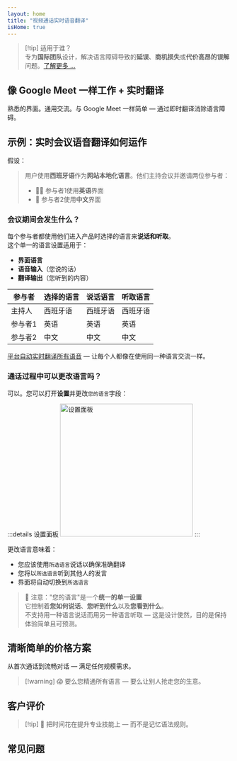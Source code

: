 ```yaml
---
layout: home
title: "视频通话实时语音翻译"
isHome: true
---
```


<HeroSection title="用**任何**语言会面" :typingSpeed="10" text="视频通话中的**实时语音翻译** — 快速、清晰、无国界沟通。">
<NavButton buttonLabel="工作原理" buttonClass="brand" to="/#HowItWorks" />
<NavButton buttonLabel="助手" buttonClass="alt" to="/chat" />
</HeroSection>

<span id="1"></span>
<FeatureBlock
    :card="{
      title: '翻译 ≠ 理解。这是下一步。',
      details: '无论使用什么语言，您的声音都能被听到和理解 — 就像说着同一种语言一样。',
      items: [
        '✧ [实时](./product/overview/how-it-works)自然转换，无需字幕，零延迟。',
        '✧ AI驱动的翻译能捕捉语气、意图和行业专业术语。',
      ],
      link: './product/overview/what-is-intermind',
      src: {
        light: '/media-kit/animals-cartoon-3-2.png',
        dark: '/1d.png',
      },
      inversion: false,
    }"
  />

<span id="2"></span>
<FeatureBlock
    :card="{
      title: '会议中的智慧大脑',
      details: 'InterMind将每个多语言会议转化为清晰、可搜索的知识。',
      items: [
        '✧ **随时提问** — AI可以在**所有会议记录中**找到答案。',
        '✧ 自动提取任务、负责人和截止日期。',
        '✧ 即时用任何语言总结要点。',
      ],
      link: './product/overview/how-it-works#🧩-deep-memory-deep-understanding',
      src: {
        light: '/2l.png',
        dark: '/2d.png',
      },
      inversion: true,
    }"
  />

<span id="3"></span>
<FeatureBlock
    :card="{
      title: '专为正式会议打造 — 不只是聊天',
      details: 'InterMind是一个[专业级视频会议平台](./product/overview/video-meeting-platform)，而不是轻量级插件或附加组件。',
      items: [
        '✧ 1080p分辨率、智能降噪、日程安排、会议管理、屏幕共享、录制、字幕、参与者聊天和日历集成 — 所有功能**开箱即用**。',
      ],
      link: './product/overview/video-meeting-platform',
      src: {
        light: '/3l.mp4',
        dark: '/3d.mp4',
      },
      inversion: false,
    }"
  />

<span id="4"></span>
<FeatureBlock
    :card="{
      title: '注重隐私保护',
      details: 'InterMind专为重视信任的对话而设计 — 在隐私和控制最重要的场合。',
      items: ['✧ [隐私区域](./product/overview/privacy-architecture) — 欧盟、美国、东南亚', '✧ **零数据训练**。无第三方访问。'],
      link: './product/overview/privacy-architecture',
      src: {
        light: '/4l.png',
        dark: '/4d.png',
      },
      inversion: true,
    }"
  />

> [!tip] 适用于谁？  
> 专为**国际团队**设计，解决语言障碍导致的**延误**、**商机损失**或**代价高昂的误解**问题。[了解更多 ...](./product/overview/markets)

## 像 Google Meet 一样工作 + 实时翻译

熟悉的界面。通用交流。与 Google Meet 一样简单 — 通过即时翻译消除语言障碍。

<span id="HowItWorks"></span>

<FeatureCards
    :features="[
      {
        title: '免费注册',
        details: '选择您的语言并[创建账户](#Pricing)。',
        icon: {
          light: '/signUp.png',
          dark: '/signUp.png',
        },
      },
      {
        title: '开始会议',
        details: '即时创建或提前安排。',
        icon: {
          light: '/start.png',
          dark: '/start.png',
        },
      },
      {
        title: '加入会议',
        details: '点击链接，输入姓名，立即加入。',
        icon: {
          light: '/join.png',
          dark: '/join.png',
        },
      },
      {
        title: '说您的语言',
        details: '每个人都用自己的语言说话和听取。',
        icon: {
          light: '/meeting.png',
          dark: '/meeting.png',
        },
      },
    ]"
  />

<span id="Example"></span>

## 示例：实时会议语音翻译如何运作

假设：

> 用户使用**西班牙语**作为**网站本地化语言**。他们主持会议并邀请两位参与者：
>
> - 🧑‍💼 参与者1使用**英语**界面
> - 👩 参与者2使用**中文**界面

### 会议期间会发生什么？

每个参与者都使用他们进入产品时选择的语言来**说话和听取**。  
这个单一的语言设置适用于：

- **界面语言**
- **语音输入**（您说的话）
- **翻译输出**（您听到的内容）

| 参与者 | 选择的语言 | 说话语言 | 听取语言 |
| ------------- | ----------------- | --------- | -------- |
| 主持人 | 西班牙语 | 西班牙语 | 西班牙语 |
| 参与者1 | 英语 | 英语 | 英语 |
| 参与者2 | 中文 | 中文 | 中文 |

[平台自动实时翻译所有语音](./product/overview/how-it-works) — 让每个人都像在使用同一种语言交流一样。

### 通话过程中可以更改语言吗？

可以。您可以打开**设置**并更改`您的语言`字段：

:::details 设置面板
<img src="/settings.png" alt="设置面板" width="300px" />
:::

更改语言意味着：

- 您应该使用`所选语言`说话以确保准确翻译
- 您将以`所选语言`听到其他人的发言
- 界面将自动切换到`所选语言`

> 📌 注意："您的语言"是一个**统一的单一设置**  
> 它控制着**您如何说话**、**您听到什么**以及**您看到什么**。  
> 不支持用一种语言说话而用另一种语言听取 — 这是设计使然，目的是保持体验简单且可预测。

## 清晰简单的价格方案

从首次通话到流畅对话 — 满足任何规模需求。

<span id="Pricing"></span>

<PricingPlans
    :plans="[
      {
        title: '**基础版** &nbsp 1位用户',
        price: '**免费**',
        details: '无需信用卡',
        items: [
          '**25**次会议',
          '**100**人视频会议 [💬](#3)',
          '每位用户**30** GB共享存储空间',
          '搜索所有会议记录 [💬](#2)',
          '同声传译 [💬](#1)',
        ],
      },
      {
        title: '**专业版**  &nbsp 1-99位用户',
        price: '**$20** /月/用户，年付',
        details: '或月付$25',
        items: [
          '**无限**会议',
          '**150**人视频会议 [💬](#3)',
          '每位用户**2** TB共享存储空间',
          '搜索所有会议记录 [💬](#2)',
          '同声传译 [💬](#1)',
        ],
      },
      {
        title: '**企业版** &nbsp 100+位用户',
        price: '**定制价格**',
        details: '专为隐私设计',
        items: [
          '**无限**会议',
          '**500**人视频会议 [💬](#3)',
          '每位用户**5** TB共享存储空间',
          '搜索所有会议记录 [💬](#2)',
          '同声传译 [💬](#1)',
          '**隐私区域** [💬](#4)',
        ],
      },
    ]">
<AuthButton text="免费试用" buttonClass="brand" eventName="try_it_attempt" />
<AuthButton text="立即购买" buttonClass="alt" mode="checkout" eventName="buy_now_attempt" />
<ContactForm buttonText="联系我们团队" buttonClass="alt" />
</PricingPlans>

> [!warning] 😱 要么您精通所有语言 — 要么让别人抢走您的生意。

<span id="Testimonials"></span>

## 客户评价

<AutoScrollTestimonials testimonialsUrl="/testimonials.json"/>

> [!tip] 🥇 把时间花在提升专业技能上 — 而不是记忆语法规则。

## 常见问题

<span id="FAQ"></span>

<AccordionGroup
    :items="[
      {
        q: 'InterMind支持哪些语言进行口译？',
        a: 'InterMind支持以下19种语言的**实时口译**：<br><br>- العربية (ar) – 阿拉伯语<br>- Čeština (cs) – 捷克语<br>- Deutsch (de) – 德语<br>- English (en) – 英语<br>- Español (es) – 西班牙语<br>- Français (fr) – 法语<br>- हिन्दी (hi) – 印地语<br>- Magyar (hu) – 匈牙利语<br>- Italiano (it) – 意大利语<br>- 日本語 (ja) – 日语<br>- 한국어 (ko) – 韩语<br>- Nederlands (nl) – 荷兰语<br>- Polski (pl) – 波兰语<br>- Português (pt) – 葡萄牙语<br>- Русский (ru) – 俄语<br>- Türkçe (tr) – 土耳其语<br>- 中文 (zh) – 中文<br><br>我们正在不断扩展这个列表 — 每次主要版本更新都会添加新语言。',
      },
      {
        q: '什么是授权用户，什么是参与者？',
        a: '*授权用户*拥有免费或付费会议许可证，可以在其计划限制内安排会议。*参与者*是被邀请者 — 他们**无需账户或许可证**即可加入，并且可以从任何设备**免费**连接。',
      },
      {
        q: '一个InterMind许可证可以供多少人使用？',
        a: '每个*授权用户*可以主持**无限次会议**。如果多个团队成员需要同时主持会议，每个人都需要自己的许可证。',
      },
      {
        q: '会议最长持续时间是多少？',
        a: '所有计划的会议都可以持续**24小时**。',
      },
      {
        q: '我可以主持的会议数量有限制吗？',
        a: '*免费基础*计划包含**25次免费会议**。*专业版*和*商业版*计划提供无限次会议，并且有更多参与者和控制权。',
      },
      {
        q: 'InterMind如何确保数据隐私和安全？',
        a: 'InterMind**从设计之初就注重隐私**。所有数据都在您选择的**隐私区域**内处理和存储 — _欧盟_、_美国_或_亚洲_。我们遵守[**GDPR**](https://gdpr.eu)、[**CCPA**](https://oag.ca.gov/privacy/ccpa)和阿联酋PDPL，并且**绝不会将您的内容**用于培训或第三方访问。高级[隐私区域控制](./product/overview/privacy-architecture)在**商业版**计划中提供。',
      },
      {
        q: '我可以在购买计划之前试用InterMind吗？',
        a: '当然可以。*免费基础*计划让您可以完全访问核心功能，包含**25次免费会议** — 包括**同声传译**和**会议搜索**。无需信用卡。随时可以升级。',
      },
      {
        q: '如果我需要帮助或支持怎么办？',
        a: '可以通过我们的[帮助中心](./resources/help)获取支持。*商业版*用户可获得专属联系人提供的**优先支持**。',
      },
      {
        q: '如何管理我的订阅（升级、降级或取消）？',
        a: '您可以随时通过**账户设置**更改您的计划。更改将**立即生效**。对于取消，*月度计划*在计费周期结束时取消。*年度计划*可以取消并获得**按比例退款**。',
      },
      {
        q: '我可以使用InterMind进行网络研讨会或大型活动吗？',
        a: '是的。*专业版*和*商业版*计划非常适合**大型会议和网络研讨会** — *商业版*最多支持**500名参与者**。',
      },
    ]"/>

<HomeFooter
    :columns="[
      {
        title: '产品',
        links: [
          { text: 'Overview', link: './product/overview/what-is-intermind' },
          { text: 'Getting Started', link: './product/guide/getting-started' },
          { text: 'Testimonials', link: '#testimonials' },
          { text: 'Pricing', link: '#Pricing' },
        ],
      },
      {
        title: '支持',
        links: [
          { text: 'Get Support', link: './resources/help' },
          { text: 'FAQ', link: '#FAQ' },
          { text: 'Privacy Policy', link: './resources/company/Privacy-Policy' },
          { text: 'AI Legal Guide', link: './resources/company/Legal-Regulations-for-AI-Services' },
          { text: 'Service Status', link: 'https://status.mind.com/' },
        ],
      },
      {
        title: '资源',
        links: [
          { text: 'Blog', link: './blog' },
          { text: 'Brand Assets', link: './resources/media-kit' },
          { text: 'AI API / LLM Docs', link: 'https://mind.com/llms-full.txt' },
        ],
      },
      {
        title: '公司',
        links: [
          { text: 'About', link: './resources/company/about' },
          { text: 'Team', link: './resources/company/team' },
          { text: 'Contacts', link: './resources/company/contacts' },
        ],
      },
    ]"/>